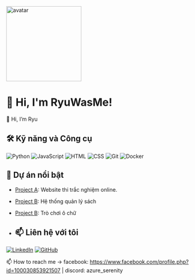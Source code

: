 <img src="https://avatars.githubusercontent.com/u/12345678?v=4" alt="avatar" width="200" height="200" align="center"/>

# 👋 Hi, I'm RyuWasMe!

👋 Hi, I’m Ryu

## 🛠 Kỹ năng và Công cụ

![Python](https://img.shields.io/badge/-Python-3776AB?logo=python&logoColor=white&style=flat)
![JavaScript](https://img.shields.io/badge/-JavaScript-F7DF1E?logo=javascript&logoColor=black&style=flat)
![HTML](https://img.shields.io/badge/-HTML-E34F26?logo=html5&logoColor=white&style=flat)
![CSS](https://img.shields.io/badge/-CSS-1572B6?logo=css3&logoColor=white&style=flat)
![Git](https://img.shields.io/badge/-Git-F05032?logo=git&logoColor=white&style=flat)
![Docker](https://img.shields.io/badge/-Docker-2496ED?logo=docker&logoColor=white&style=flat)

## 🌟 Dự án nổi bật
- [Project A](https://github.com/RyuWasMe/DoAnLapTrinhWeb_TracNghiem): Website thi trắc nghiệm online.
- [Project B](https://github.com/RyuWasMe/bookstores): Hệ thống quản lý sách
- [Project B](https://github.com/RyuWasMe/PuzzleGame2): Trò chơi ô chữ

- ## 📫 Liên hệ với tôi
[![LinkedIn](https://img.shields.io/badge/-LinkedIn-0077B5?logo=linkedin&logoColor=white&style=flat)](https://www.linkedin.com/in/thien-long-ab212a227/)
[![GitHub](https://img.shields.io/badge/-GitHub-181717?logo=github&logoColor=white&style=flat)](https://github.com/RyuWasMe)

📫 How to reach me -> facebook: https://www.facebook.com/profile.php?id=100030853921507 | discord: azure_serenity 
